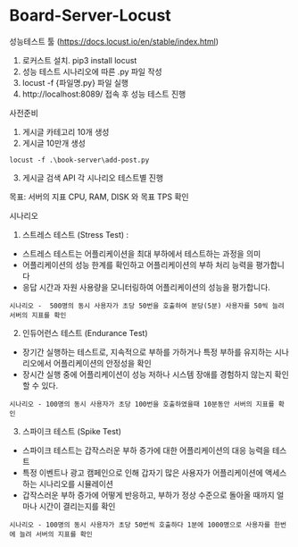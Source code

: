 # Board-Server-Locust
성능테스트 툴 (https://docs.locust.io/en/stable/index.html)

1. 로커스트 설치. pip3 install locust
2. 성능 테스트 시나리오에 따른 .py 파일 작성
3. locust -f {파일명.py} 파일 실행
4. http://localhost:8089/ 접속 후 성능 테스트 진행

사전준비
1. 게시글 카테고리 10개 생성
2. 게시글 10만개 생성
 ```
 locust -f .\book-server\add-post.py
 ```
3. 게시글 검색 API 각 시나리오 테스트별 진행

목표: 서버의 지표 CPU, RAM, DISK 와 목표 TPS 확인

시나리오
1. 스트레스 테스트 (Stress Test) :
- 스트레스 테스트는 어플리케이션을 최대 부하에서 테스트하는 과정을 의미
- 어플리케이션의 성능 한계를 확인하고 어플리케이션의 부하 처리 능력을 평가합니다
- 응답 시간과 자원 사용량을 모니터링하여 어플리케이션의 성능을 평가합니다.
```
시나리오 -  500명의 동시 사용자가 초당 50번을 호출하여 분당(5분) 사용자를 50씩 늘려 서버의 지표를 확인
  ```

2. 인듀어런스 테스트 (Endurance Test)
- 장기간 실행하는 테스트로, 지속적으로 부하를 가하거나 특정 부하를 유지하는 시나리오에서 어플리케이션의 안정성을 확인
- 장시간 실행 중에 어플리케이션이 성능 저하나 시스템 장애를 경험하지 않는지 확인할 수 있다.

```
시나리오 - 100명의 동시 사용자가 초당 100번을 호출하였을때 10분동안 서버의 지표를 확인  
```

3. 스파이크 테스트 (Spike Test)
- 스파이크 테스트는 갑작스러운 부하 증가에 대한 어플리케이션의 대응 능력을 테스트
- 특정 이벤트나 광고 캠페인으로 인해 갑자기 많은 사용자가 어플리케이션에 액세스하는 시나리오를 시뮬레이션
- 갑작스러운 부하 증가에 어떻게 반응하고, 부하가 정상 수준으로 돌아올 때까지 얼마나 시간이 결리는지를 확인
```
시나리오 - 100명의 동시 사용자가 초당 50번씩 호출하다 1분에 1000명으로 사용자를 한번에 늘려 서버의 지표를 확인
``` 
